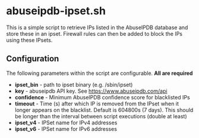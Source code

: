 # abuseipdb-ipset.sh

This is a simple script to retrieve IPs listed in the AbuseIPDB database and store these in an ipset.  Firewall rules can then be added to block the IPs using these IPsets.

## Configuration

The following parameters within the script are configurable.  **All are required**
* **ipset_bin** - path to ipset binary (e.g. /sbin/ipset)
* **key** - abuseipdb API key.  See https://www.abuseipdb.com/api
* **confidence** - Minimum AbuseIPDB confidence score for blacklisted IPs
* **timeout** - Time (s) after which IP is removed from the IPset when it longer appears on the blacklist.  Default is 604800s (7 days).  This should be longer than the interval between script executions (double at least)
* **ipset_v4** - IPSet name for IPv4 addresses
* **ipset_v6** - IPSet name for IPv6 addresses